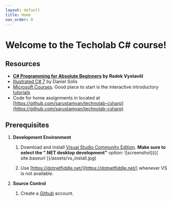 ```yaml
---
layout: default
title: Home
nav_order: 0
---
```


# Welcome to the Techolab C# course!

## Resources 

* **[C# Programming for Absolute Beginners](https://www.goodreads.com/book/show/58230269-c-programming-for-absolute-beginners) by Radek Vystavěl**
* [Illustrated C# 7](https://www.goodreads.com/book/show/36902257-illustrated-c-7) by Daniel Solis
* [Microsoft Courses](https://dotnet.microsoft.com/en-us/learn/csharp). Good place to start is the interactive introductory [tutorials](https://learn.microsoft.com/en-us/dotnet/csharp/tour-of-csharp/tutorials/hello-world) 
* Code for home assignments in located at [https://github.com/sarustamyan/technolab-csharp](https://github.com/sarustamyan/technolab-csharp)

## Prerequisites

1. **Development Environment**

   1. Download and install [Visual Studio Community Edition](https://visualstudio.microsoft.com/vs/community/). 
   **Make sure to select the ".NET desktop development"** option: ![screenshot]({{ site.baseurl }}/assets/vs_install.jpg)
      
   2. Use [https://dotnetfiddle.net/](https://dotnetfiddle.net/) whenever VS is not available.
   
2. **Source Control**   
   
   1. Create a [Github](https://github.com/) account.
   